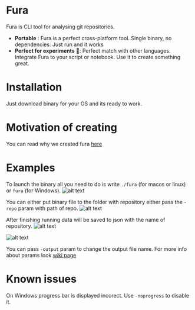 # Fura
Fura is CLI tool for analysing git repositories.

 - **Portable** : Fura is a perfect cross-platform tool. Single binary, no dependencies.  Just run and it works
 - **Perfect for experiments** 🔬: Perfect match with other languages. Integrate Fura to your script or notebook. Use it to create something great.

# Installation
Just download binary for your OS and its ready to work. 

# Motivation of creating 
You can read why we created fura [here](https://github.com/cali4888/fura/blob/master/Motivation.md)

# Examples
To launch the binary all you need to do is write `./fura` (for macos or linux) or `fura` (for Windows).
![alt text](https://github.com/cali4888/fura/blob/master/process_view.jpg)

 You can either put binary file to the folder with repository either pass the `-repo` param with path of repo. 
![alt text](https://github.com/cali4888/fura/blob/master/start_repo_remote.jpg)

After finishing running data will be saved to json with the name of repository. 
![alt text](https://github.com/cali4888/fura/blob/master/scan_finished.jpg)

![alt text](https://github.com/cali4888/fura/blob/master/json_saved.jpg)

You can pass `-output` param to change the output file name. 
For more info about params look [wiki page](https://github.com/cali4888/fura/wiki/Params-list)

# Known issues 
On Windows progress bar is displayed incorect. Use `-noprogress` to disable it. 
